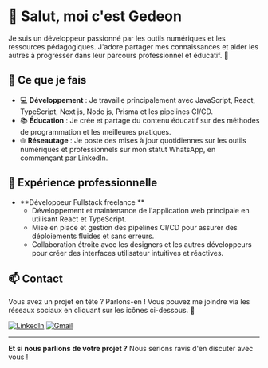 # 👋 Salut, moi c'est Gedeon

Je suis un développeur passionné par les outils numériques et les ressources pédagogiques. J'adore partager mes connaissances et aider les autres à progresser dans leur parcours professionnel et éducatif. 🌟

## 🔭 Ce que je fais

- 💻 **Développement** : Je travaille principalement avec JavaScript, React, TypeScript, Next js, Node js, Prisma et les pipelines CI/CD.
- 📚 **Éducation** : Je crée et partage du contenu éducatif sur des méthodes de programmation et les meilleures pratiques.
- 🌐 **Réseautage** : Je poste des mises à jour quotidiennes sur les outils numériques et professionnels sur mon statut WhatsApp, en commençant par LinkedIn.

## 💼 Expérience professionnelle

- **Développeur Fullstack freelance **
  - Développement et maintenance de l'application web principale en utilisant React et TypeScript.
  - Mise en place et gestion des pipelines CI/CD pour assurer des déploiements fluides et sans erreurs.
  - Collaboration étroite avec les designers et les autres développeurs pour créer des interfaces utilisateur intuitives et réactives.

## 📫 Contact

Vous avez un projet en tête ? Parlons-en ! Vous pouvez me joindre via les réseaux sociaux en cliquant sur les icônes ci-dessous. 🚀

[![LinkedIn](https://img.shields.io/badge/LinkedIn-0077B5?style=flat&logo=linkedin&logoColor=white)](https://www.linkedin.com/in/gedeon-luzolo?utm_source=share&utm_campaign=share_via&utm_content=profile&utm_medium=android_app)
[![Gmail](https://img.shields.io/badge/Gmail-EA4335?style=flat&logo=gmail&logoColor=white)](mailto:luzologedeon340@gmail.com)

---

**Et si nous parlions de votre projet ?** Nous serions ravis d'en discuter avec vous !
